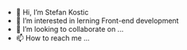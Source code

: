 - 👋 Hi, I’m Stefan Kostic
- 👀 I’m interested in lerning Front-end development
- 💞️ I’m looking to collaborate on ...
- 📫 How to reach me ...

<!---
StefanKostic88/StefanKostic88 is a ✨ special ✨ repository because its `README.md` (this file) appears on your GitHub profile.
You can click the Preview link to take a look at your changes.
--->
